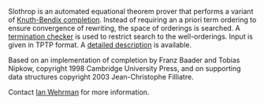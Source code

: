 Slothrop is an automated equational theorem prover that performs a variant of [Knuth-Bendix completion](http://en.wikipedia.org/wiki/Knuth-Bendix_completion_algorithm). Instead of requiring an a priori term ordering to ensure convergence of rewriting, the space of orderings is searched. A [termination checker](http://www-i2.informatik.rwth-aachen.de/AProVE/) is used to restrict search to the well-orderings. Input is given in TPTP format. A [detailed description](http://www.cs.utexas.edu/~iwehrman/pub/rta06.pdf) is available. 

Based on an implementation of completion by Franz Baader and Tobias Nipkow, copyright 1998 Cambridge University Press, and on supporting data structures copyright 2003 Jean-Christophe Filliatre. 

Contact [Ian Wehrman](mailto:iwehrman@gmail.com) for more information.
